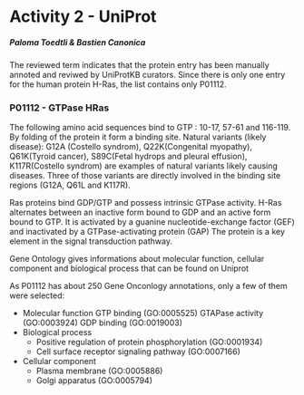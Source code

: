 # Activity 2 - UniProt
##### Paloma Toedtli & Bastien Canonica
The reviewed term indicates that the protein entry has been manually annoted and reviwed by UniProtKB curators.
Since there is only one entry for the human protein H-Ras, the list contains only P01112.
### P01112 - GTPase HRas
The following amino acid sequences bind to GTP :
10-17, 57-61 and 116-119.  
By folding of the protein it form a binding site.
Natural variants (likely disease):
G12A (Costello syndrom), Q22K(Congenital myopathy), Q61K(Tyroid cancer), S89C(Fetal hydrops and pleural effusion), K117R(Costello syndrom) are examples of natural variants likely causing diseases. 
Three of those variants are directly involved in the binding site regions (G12A, Q61L and K117R).

Ras proteins bind GDP/GTP and possess intrinsic GTPase activity. H-Ras alternates between an inactive form bound to GDP
and an active form bound to GTP. It is activated by a guanine nucleotide-exchange factor (GEF) and inactivated by a GTPase-activating protein (GAP)
The protein is a key element in the signal transduction pathway.  

Gene Ontology gives informations about molecular function, cellular component and biological process that
can be found on Uniprot

As P01112 has about 250 Gene Onconlogy annotations, only a few of them were selected:
- Molecular function
  GTP binding (GO:0005525)
  GTAPase activity (GO:0003924)
  GDP binding (GO:0019003)
- Biological process
  - Positive regulation of protein phosphorylation (GO:0001934)
  - Cell surface receptor signaling pathway (GO:0007166)
- Cellular component
  - Plasma membrane (GO:0005886)
  - Golgi apparatus (GO:0005794)
